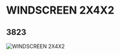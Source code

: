 # WINDSCREEN 2X4X2
## 3823
![WINDSCREEN 2X4X2](https://lc-www-live-s.legocdn.com/media/bricks/5/2/382340.jpg)